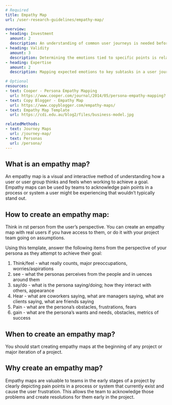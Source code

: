 ```yaml
---
# Required
title: Empathy Map
url: /user-research-guidelines/empathy-map/

overview: 
- heading: Investment
  amount: 2
  description: An understanding of common user journeys is needed before an effective empathy map can be created. once this is obtained, a combination of assumptions and/or interviews can be used to quickly map emotions to specific points in the journey.
- heading: Validity
  amount: 3
  description: Determining the emotions tied to specific points is relatively cut and dry (no one experiences positive emotions when waiting on hold for customer service, for example), but typically involves some subjectivity. The results of an empathy map can assist in creation of personas and other useful documentation, but are typically not actionable in and of themselves.
- heading: Expertise
  amount: 2
  description: Mapping expected emotions to key subtasks in a user journey does not require any specific knowledge or tools.

# Optional
resources:
- text: Cooper - Persona Empathy Mapping
  url: https://www.cooper.com/journal/2014/05/persona-empathy-mapping?
- text: Copy Blogger - Empathy Map
  url: https://www.copyblogger.com/empathy-maps/
- text: Empathy Map Template
  url: https://cdi.edu.au/blog2/files/business-model.jpg

relatedMethods:
- text: Journey Maps
  url: /journey-map/
- text: Personas
  url: /persona/
---
```


## What is an empathy map?

An empathy map is a visual and interactive method of understanding how a user or user group thinks and feels when working to achieve a goal. Empathy maps can be used by teams to acknowledge pain points in a process or system a user might be experiencing that wouldn’t typically stand out.

## How to create an empathy map:

Think in  rst person from the user’s perspective. You can create an empathy map with real users if you have access to them, or do it with your project team going on assumptions.

Using this template, answer the following items from the perspective of your persona as they attempt to achieve their goal:

1. Think/feel - what really counts, major preoccupations, worries/aspirations
2. see - what the personas perceives from the people and in uences around them
3. say/do - what is the persona saying/doing; how they interact with others, appearance
4. Hear - what are coworkers saying, what are managers saying, what are clients saying, what are friends saying
5. Pain - what are the persona’s obstacles, frustrations, fears
6. gain - what are the persona’s wants and needs, obstacles, metrics of success

## When to create an empathy map?

You should start creating empathy maps at the beginning of any project or major iteration of a project.

## Why create an empathy map?

Empathy maps are valuable to teams in the early stages of a project by clearly depicting pain points in a process or system that currently exist and cause the user frustration. This allows the team to acknowledge those problems and create resolutions for them early in the project.